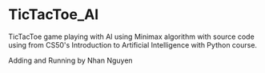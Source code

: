 # TicTacToe_AI

TicTacToe game playing with AI using Minimax algorithm with source code using from CS50's Introduction to Artificial Intelligence with Python course.

Adding and Running by Nhan Nguyen
